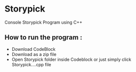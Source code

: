 # Storypick
Console Storypick Program using C++

## How to run the program :
- Download CodeBlock
- Download as a zip file
- Open Storypick folder inside Codeblock or just simply click Storypick....cpp file
